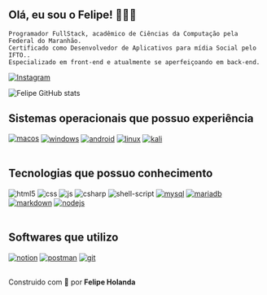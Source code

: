 ## Olá, eu sou o Felipe! 👋🇧🇷

```
Programador FullStack, acadêmico de Ciências da Computação pela Federal do Maranhão.
Certificado como Desenvolvedor de Aplicativos para mídia Social pelo IFTO..
Especializado em front-end e atualmente se aperfeiçoando em back-end.
```

[![Instagram](https://img.shields.io/badge/Instagram-E4405F?style=for-the-badge&logo=instagram&logoColor=white)](https://www.instagram.com/felipe.nether/)

![Felipe GitHub stats](https://github-readme-stats.vercel.app/api?username=felipe-Holanda&show_icons=true&theme=tokyonight&count_private=true)

## Sistemas operacionais que possuo experiência
<div style="display: inline_block">
  <a href="https://www.apple.com/br/macos/"><img algin="center" alt="macos" src="https://img.shields.io/badge/MacOS-484c4f?style=for-the-badge&logo=Apple&logoColor=white"/><a/>
  <a href="https://www.microsoft.com/pt-br/windows/"><img align="center" alt="windows" src="https://img.shields.io/badge/Windows-0078D6?style=for-the-badge&logo=windows&logoColor=white"/><a/>
  <a href="https://www.android.com/intl/pt-BR_br/"><img align="center" alt="android" src="https://img.shields.io/badge/Android-3DDC84?style=for-the-badge&logo=android&logoColor=white"/><a/>
  <a href="https://www.linux.org/pages/download/"><img align="center" alt="linux" src="https://img.shields.io/badge/Linux-FCC624?style=for-the-badge&logo=linux&logoColor=black"/><a/>
  <a href="https://www.kali.org/"><img align="center" alt="kali" src="https://img.shields.io/badge/Kali-268BEE?style=for-the-badge&logo=kalilinux&logoColor=white"/>
    </div><br/></a>

## Tecnologias que possuo conhecimento

<div style="display: inline_block">
  <img align="center" alt="html5" src="https://img.shields.io/badge/HTML5-E34F26?style=for-the-badge&logo=html5&logoColor=white"/>
  <img align="center" alt="css" src="https://img.shields.io/badge/CSS3-1572B6?style=for-the-badge&logo=css3&logoColor=white"/>
  <img align="center" alt="js" src="https://img.shields.io/badge/JavaScript-323330?style=for-the-badge&logo=javascript&logoColor=F7DF1E"/>
  <img align="center" alt="csharp" src="https://img.shields.io/badge/C%23-239120?style=for-the-badge&logo=c-sharp&logoColor=white"/>
  <img align="center" alt="shell-script" src="https://img.shields.io/badge/Shell_Script-121011?style=for-the-badge&logo=gnu-bash&logoColor=white"/>
  <a href="https://www.mysql.com/"><img align="center" alt="mysql" src="https://img.shields.io/badge/MySQL-00000F?style=for-the-badge&logo=mysql&logoColor=white"/></a>
  <a href="https://mariadb.org/"><img align="center" alt="mariadb" src="https://img.shields.io/badge/MariaDB-003545?style=for-the-badge&logo=mariadb&logoColor=white"/></a>
  <a href="https://www.markdownguide.org/"><img align="center" alt="markdown" src="https://img.shields.io/badge/markdown-%23000000.svg?style=for-the-badge&logo=markdown&logoColor=white"/></a>
  <a href="https://nodejs.org/en/"><img align="center" alt="nodejs" src="https://img.shields.io/badge/Node.js-43853D?style=for-the-badge&logo=node.js&logoColor=white"/><a/>

</div><br/>

## Softwares que utilizo
<div style="display: inline_block">
  <a href="https://www.notion.so/"><img align="center" alt="notion" src="https://img.shields.io/badge/Notion-%23000000.svg?style=for-the-badge&logo=notion&logoColor=white"/><a/>
  <a href="https://www.postman.com/"><img align="center" alt="postman" src="https://img.shields.io/badge/Postman-FF6C37?style=for-the-badge&logo=postman&logoColor=white"/><a/>
  <a href="https://git-scm.com/"><img align="center" alt="git" src="https://img.shields.io/badge/git-%23F05033.svg?style=for-the-badge&logo=git&logoColor=white"/>
</div><br/><a/>
    
Construido com 💙 por <b>Felipe Holanda</b>
